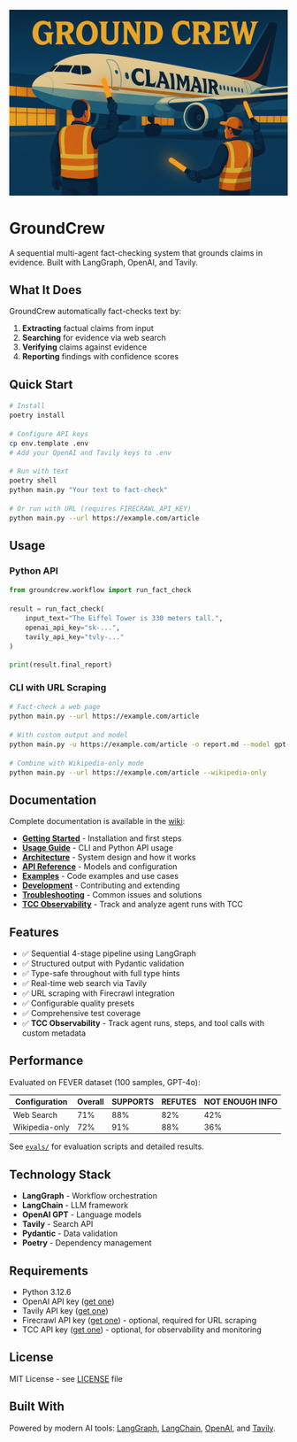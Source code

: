 ![GroundCrew](assets/cover.png)

# GroundCrew

A sequential multi-agent fact-checking system that grounds claims in evidence. Built with LangGraph, OpenAI, and Tavily.

## What It Does

GroundCrew automatically fact-checks text by:
1. **Extracting** factual claims from input
2. **Searching** for evidence via web search
3. **Verifying** claims against evidence
4. **Reporting** findings with confidence scores

## Quick Start

```bash
# Install
poetry install

# Configure API keys
cp env.template .env
# Add your OpenAI and Tavily keys to .env

# Run with text
poetry shell
python main.py "Your text to fact-check"

# Or run with URL (requires FIRECRAWL_API_KEY)
python main.py --url https://example.com/article
```

## Usage

### Python API

```python
from groundcrew.workflow import run_fact_check

result = run_fact_check(
    input_text="The Eiffel Tower is 330 meters tall.",
    openai_api_key="sk-...",
    tavily_api_key="tvly-..."
)

print(result.final_report)
```

### CLI with URL Scraping

```bash
# Fact-check a web page
python main.py --url https://example.com/article

# With custom output and model
python main.py -u https://example.com/article -o report.md --model gpt-4

# Combine with Wikipedia-only mode
python main.py --url https://example.com/article --wikipedia-only
```

## Documentation

Complete documentation is available in the [wiki](wiki/):

- **[Getting Started](wiki/Getting-Started.md)** - Installation and first steps
- **[Usage Guide](wiki/Usage-Guide.md)** - CLI and Python API usage
- **[Architecture](wiki/Architecture.md)** - System design and how it works
- **[API Reference](wiki/API-Reference.md)** - Models and configuration
- **[Examples](wiki/Examples.md)** - Code examples and use cases
- **[Development](wiki/Development.md)** - Contributing and extending
- **[Troubleshooting](wiki/Troubleshooting.md)** - Common issues and solutions
- **[TCC Observability](TCC_OBSERVABILITY.md)** - Track and analyze agent runs with TCC

## Features

- ✅ Sequential 4-stage pipeline using LangGraph
- ✅ Structured output with Pydantic validation
- ✅ Type-safe throughout with full type hints
- ✅ Real-time web search via Tavily
- ✅ URL scraping with Firecrawl integration
- ✅ Configurable quality presets
- ✅ Comprehensive test coverage
- ✅ **TCC Observability** - Track agent runs, steps, and tool calls with custom metadata

## Performance

Evaluated on FEVER dataset (100 samples, GPT-4o):

| Configuration | Overall | SUPPORTS | REFUTES | NOT ENOUGH INFO |
|---------------|---------|----------|---------|-----------------|
| Web Search    | 71%     | 88%      | 82%     | 42%             |
| Wikipedia-only| 72%     | 91%      | 88%     | 36%             |

See [`evals/`](evals/) for evaluation scripts and detailed results.

## Technology Stack

- **LangGraph** - Workflow orchestration
- **LangChain** - LLM framework  
- **OpenAI GPT** - Language models
- **Tavily** - Search API
- **Pydantic** - Data validation
- **Poetry** - Dependency management

## Requirements

- Python 3.12.6
- OpenAI API key ([get one](https://platform.openai.com/api-keys))
- Tavily API key ([get one](https://tavily.com))
- Firecrawl API key ([get one](https://firecrawl.dev)) - optional, required for URL scraping
- TCC API key ([get one](https://tcc.ai)) - optional, for observability and monitoring

## License

MIT License - see [LICENSE](LICENSE) file

## Built With

Powered by modern AI tools: [LangGraph](https://github.com/langchain-ai/langgraph), [LangChain](https://github.com/langchain-ai/langchain), [OpenAI](https://openai.com), and [Tavily](https://tavily.com).

